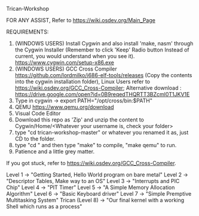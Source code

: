 Trican-Workshop

FOR ANY ASSIST, Refer to https://wiki.osdev.org/Main_Page

REQUIREMENTS:
1. (WINDOWS USERS) Install Cygwin and also install 'make, nasm' through the Cygwin Installer (Remember to click 'Keep' Radio button Instead of current, you would understand when you see it). https://www.cygwin.com/setup-x86.exe
2. (WINDOWS USERS) GCC Cross Compiler https://github.com/lordmilko/i686-elf-tools/releases (Copy the contents into the cygwin installation folder), Linux Users refer to https://wiki.osdev.org/GCC_Cross-Compiler; Alternative download : https://drive.google.com/open?id=0B9reqedTHQRTT3BZcml0T1JKV1E
3. Type in cygwin -> export PATH="/opt/cross/bin:$PATH"
4. QEMU https://www.qemu.org/download 
5. Visual Code Editor
7. Download this repo as 'Zip' and unzip the content to Cygwin/Home/<Whatever your username is, check your folder>
8. type "cd trican-workshop-master" or whatever you renamed it as, just CD to the folder.
9. type "cd <Whatever Level you wanna go>" and then type "make" to compile, "make qemu" to run.
10. Patience and a little grey matter.

If you got stuck, refer to https://wiki.osdev.org/GCC_Cross-Compiler.

Level 1 -> "Getting Started, Hello World program on bare metal"
Level 2 -> "Descriptor Tables, Make way to an OS"
Level 3 -> "Interrupts and PIC Chip"
Level 4 -> "PIT Timer"
Level 5 -> "A Simple Memory Allocation Algorithm"
Level 6 -> "Basic Keyboard driver"
Level 7 -> "Simple Premptive Multitasking System"
Trican (Level 8) -> "Our final kernel with a working Shell which runs as a process"
